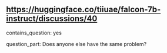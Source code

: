## https://huggingface.co/tiiuae/falcon-7b-instruct/discussions/40

contains_question: yes

question_part: Does anyone else have the same problem?